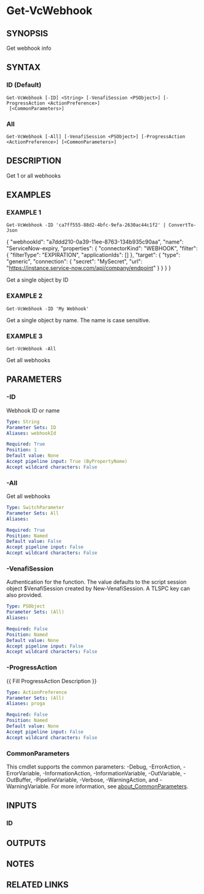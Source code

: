 # Get-VcWebhook

## SYNOPSIS
Get webhook info

## SYNTAX

### ID (Default)
```
Get-VcWebhook [-ID] <String> [-VenafiSession <PSObject>] [-ProgressAction <ActionPreference>]
 [<CommonParameters>]
```

### All
```
Get-VcWebhook [-All] [-VenafiSession <PSObject>] [-ProgressAction <ActionPreference>] [<CommonParameters>]
```

## DESCRIPTION
Get 1 or all webhooks

## EXAMPLES

### EXAMPLE 1
```
Get-VcWebhook -ID 'ca7ff555-88d2-4bfc-9efa-2630ac44c1f2' | ConvertTo-Json
```

{
    "webhookId": "a7ddd210-0a39-11ee-8763-134b935c90aa",
    "name": "ServiceNow-expiry,
    "properties": {
        "connectorKind": "WEBHOOK",
        "filter": {
            "filterType": "EXPIRATION",
            "applicationIds": \[\]
        },
        "target": {
            "type": "generic",
            "connection": {
                "secret": "MySecret",
                "url": "https://instance.service-now.com/api/company/endpoint"
            }
        }
    }
}

Get a single object by ID

### EXAMPLE 2
```
Get-VcWebhook -ID 'My Webhook'
```

Get a single object by name. 
The name is case sensitive.

### EXAMPLE 3
```
Get-VcWebhook -All
```

Get all webhooks

## PARAMETERS

### -ID
Webhook ID or name

```yaml
Type: String
Parameter Sets: ID
Aliases: webhookId

Required: True
Position: 1
Default value: None
Accept pipeline input: True (ByPropertyName)
Accept wildcard characters: False
```

### -All
Get all webhooks

```yaml
Type: SwitchParameter
Parameter Sets: All
Aliases:

Required: True
Position: Named
Default value: False
Accept pipeline input: False
Accept wildcard characters: False
```

### -VenafiSession
Authentication for the function.
The value defaults to the script session object $VenafiSession created by New-VenafiSession.
A TLSPC key can also provided.

```yaml
Type: PSObject
Parameter Sets: (All)
Aliases:

Required: False
Position: Named
Default value: None
Accept pipeline input: False
Accept wildcard characters: False
```

### -ProgressAction
{{ Fill ProgressAction Description }}

```yaml
Type: ActionPreference
Parameter Sets: (All)
Aliases: proga

Required: False
Position: Named
Default value: None
Accept pipeline input: False
Accept wildcard characters: False
```

### CommonParameters
This cmdlet supports the common parameters: -Debug, -ErrorAction, -ErrorVariable, -InformationAction, -InformationVariable, -OutVariable, -OutBuffer, -PipelineVariable, -Verbose, -WarningAction, and -WarningVariable. For more information, see [about_CommonParameters](http://go.microsoft.com/fwlink/?LinkID=113216).

## INPUTS

### ID
## OUTPUTS

## NOTES

## RELATED LINKS
